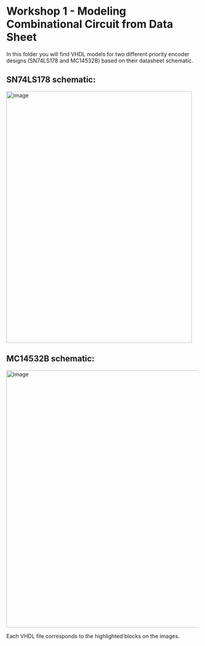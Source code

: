 # Workshop 1 - Modeling Combinational Circuit from Data Sheet

In this folder you will find VHDL models for two different priority encoder designs (SN74LS178 and MC14532B) based on their datasheet schematic.
## SN74LS178 schematic:
<img width="486" height="659" alt="image" src="https://github.com/user-attachments/assets/58eb17af-85b2-4671-b0a1-b49a8bc47a94" />

## MC14532B schematic:
<img width="632" height="674" alt="image" src="https://github.com/user-attachments/assets/77244977-4d22-4b0e-95d0-c52da1c88269" />

Each VHDL file corresponds to the highlighted blocks on the images.
